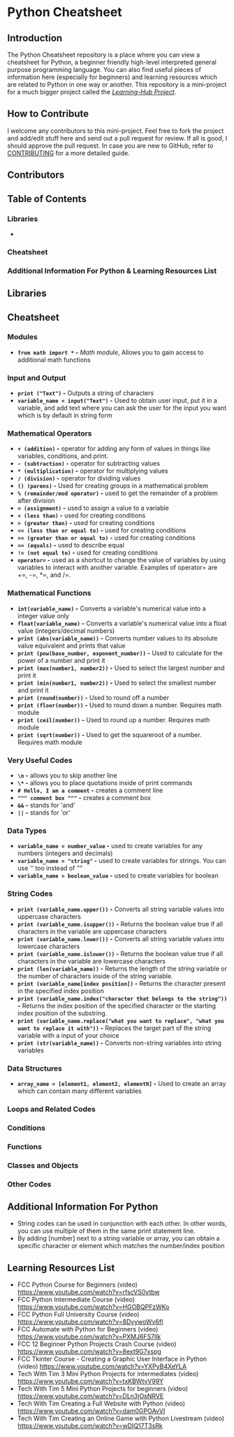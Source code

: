 # Python Cheatsheet

## Introduction
The Python Cheatsheet repository is a place where you can view a cheatsheet for Python, a beginner friendly high-level interpreted general purpose programming language. You can also find useful pieces of information here (especially for beginners) and learning resources which are related to Python in one way or another. This repository is a mini-project for a much bigger project called the [*Learning-Hub Project*](https://github.com/ItemHunt/Learning-Hub). 

## How to Contribute
I welcome any contributors to this mini-project. Feel free to fork the project and add/edit stuff here and send out a pull request for review. If all is good, I should approve the pull request. In case you are new to GitHub, refer to [CONTRIBUTING](CONTRIBUTING.md) for a more detailed guide.

## Contributors

<!-- Contributors section made with [contrib.rocks](https://contrib.rocks). -->

## Table of Contents
### Libraries
- 
### Cheatsheet

### Additional Information For Python & Learning Resources List



## Libraries 


## Cheatsheet
### Modules
- **``from math import *`` -** *Math module*, Allows you to gain access to additional math functions

### Input and Output
- **``print ("Text")`` -** Outputs a string of characters
- **``variable_name = input("Text")`` -** Used to obtain user input, put it in a variable, and add text where you can ask the user for the input you want which is by default in string form

### Mathematical Operators
- **``+ (addition)`` -** operator for adding any form of values in things like variables, conditions, and print.
- **``- (subtraction)`` -** operator for subtracting values
- **``* (multiplication)`` -** operator for multiplying values
- **``/ (division)`` -** operator for dividing values
- **``() (parens)`` -** Used for creating groups in a mathematical problem
- **``% (remainder/mod operator)`` -** used to get the remainder of a problem after division
- **``= (assignment)`` -** used to assign a value to a variable
- **``< (less than)`` -** used for creating conditions
- **``> (greater than)`` -** used for creating conditions
- **``<= (less than or equal to)`` -** used for creating conditions
- **``>= (greater than or equal to)`` -** used for creating conditions
- **``== (equals)`` -** used to describe equal
- **``!= (not equal to)`` -** used for creating conditions
- **``operator=`` -** used as a shortcut to change the value of variables by using variables to interact with another variable. Examples of operator= are +=, -=, *=, and /=.

### Mathematical Functions
- **``int(variable_name)`` -** Converts a variable's numerical value into a integer value only
- **``float(variable_name)`` -** Converts a variable's numerical value into a float value (integers/decimal numbers)
- **``print (abs(variable_name))`` -** Converts number values to its absolute value equivalent and prints that value
- **``print (pow(base_number, exponent_number))`` -** Used to calculate for the power of a number and print it
- **``print (max(number1, number2))`` -** Used to select the largest number and print it
- **``print (min(number1, number2))`` -** Used to select the smallest number and print it
- **``print (round(number))`` -** Used to round off a number
- **``print (floor(number))`` -** Used to round down a number. Requires math module
- **``print (ceil(number))`` -** Used to round up a number. Requires math module
- **``print (sqrt(number))`` -** Used to get the squareroot of a number. Requires math module

### Very Useful Codes
- **``\n`` -** allows you to skip another line
- **``\*`` -** allows you to place quotations inside of print commands
- **``# Hello, I am a comment`` -** creates a comment line
- **``""" comment box """`` -** creates a comment box
- **``&&`` -** stands for 'and'
- **``||`` -** stands for 'or'

### Data Types
- **``variable_name = number_value`` -** used to create variables for any numbers (integers and decimals)
- **``variable_name = "string"`` -** used to create variables for strings. You can use *''* too instead of *""*
- **``variable_name = boolean_value`` -** used to create variables for boolean

### String Codes
- **``print (variable_name.upper())`` -** Converts all string variable values into uppercase characters
- **``print (variable_name.isupper())`` -** Returns the boolean value true if all characters in the variable are uppercase characters
- **``print (variable_name.lower())`` -** Converts all string variable values into lowercase characters
- **``print (variable_name.islower())`` -** Returns the boolean value true if all characters in the variable are lowercase characters
- **``print (len(variable_name))`` -** Returns the length of the string variable or the number of characters inside of the string variable.
- **``print (variable_name[index position])`` -** Returns the character present in the specified index position
- **``print (variable_name.index("character that belongs to the string"))`` -** Returns the index position of the specified character or the starting index position of the substring. 
- **``print (variable_name.replace("what you want to replace", "what you want to replace it with"))`` -**  Replaces the target part of the string variable with a input of your choice
- **``print (str(variable_name))`` -** Converts non-string variables into string variables

### Data Structures
- **``array_name = [element1, element2, elementN]`` -** Used to create an array which can contain many different variables

### Loops and Related Codes


### Conditions


### Functions


### Classes and Objects


### Other Codes


## Additional Information For Python
- String codes can be used in conjunction with each other. In other words, you can use multiple of them in the same print statement line. 
- By adding [number] next to a string variable or array, you can obtain a specific character or element which matches the number/index position

## Learning Resources List
- FCC Python Course for Beginners (video) https://www.youtube.com/watch?v=rfscVS0vtbw
- FCC Python Intermediate Course (video) https://www.youtube.com/watch?v=HGOBQPFzWKo
- FCC Python Full University Course (video) https://www.youtube.com/watch?v=8DvywoWv6fI
- FCC Automate with Python for Beginners (video) https://www.youtube.com/watch?v=PXMJ6FS7llk
- FCC 12 Beginner Python Projects Crash Course (video) https://www.youtube.com/watch?v=8ext9G7xspg
- FCC Tkinter Course - Creating a Graphic User Interface in Python (video) https://www.youtube.com/watch?v=YXPyB4XeYLA
- Tech With Tim 3 Mini Python Projects for intermediates (video) https://www.youtube.com/watch?v=txKBWtvV99Y
- Tech With Tim 5 Mini Python Projects for beginners (video) https://www.youtube.com/watch?v=DLn3jOsNRVE
- Tech With Tim Creating a Full Website with Python (video) https://www.youtube.com/watch?v=dam0GPOAvVI
- Tech With Tim Creating an Online Game with Python Livestream (video) https://www.youtube.com/watch?v=wDIQ17T3sRk


